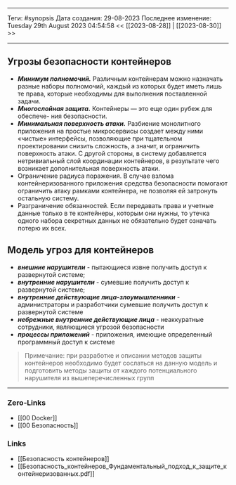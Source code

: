 ___
Теги: #synopsis 
Дата создания: 29-08-2023
Последнее изменение: Tuesday 29th August 2023 04:54:58
<< [[2023-08-28]] | [[2023-08-30]] >> 
___
## Угрозы безопасности контейнеров

- ***Минимум полномочий.*** 
  Различным контейнерам можно назначать разные
наборы полномочий, каждый из которых будет иметь лишь те права,
которые необходимы для выполнения поставленной задачи.
 - ***Многослойная защита.*** 
   Контейнеры — это еще один рубеж для обеспече-
ния безопасности.
 - ***Минимальная поверхность атаки.*** 
   Разбиение монолитного приложения на простые микросервисы создает между ними «чистые» интерфейсы, позволяющие при тщательном проектировании снизить сложность,
а значит, и ограничить поверхность атаки. С другой стороны, в систему
добавляется нетривиальный слой координации контейнеров, в результате
чего возникает дополнительная поверхность атаки.
- Ограничение радиуса поражения. 
  В случае взлома контейнеризованного
приложения средства безопасности помогают ограничить атаку рамками
контейнера, не позволяя ей затронуть остальную систему.
- Разграничение обязанностей. 
  Если передавать права и учетные данные
только в те контейнеры, которым они нужны, то утечка одного набора
секретных данных не обязательно будет означать потерю их всех.

## Модель угроз для контейнеров

- ***внешние нарушители*** - пытающиеся извне получить доступ к развернутой системе;
- ***внутренние нарушители*** - сумевшие получить доступ к развернутой системе;
- ***внутренние действующие лица-злоумышленники*** - администраторы и разработчики сумевшие получить доступ к развернутой системе
- ***небрежные внутренние действующие лица*** - неаккуратные сотрудники, являющиеся угрозой безопасности
- ***процессы приложений*** - приложения, имеющие определенный программный доступ к системе

> Примечание: при разработке и описании методов защиты контейнеров необходимо будет сослаться на данную модель и подготовить методы защиты от каждого потенциального нарушителя из вышеперечисленных групп 


___
### Zero-Links
- [[00 Docker]]
- [[00 Безопасность]]

### Links
- [[Безопасность контейнеров]]
- [[Безопасность_контейнеров_Фундаментальный_подход_к_защите_контейнеризованных.pdf]]
